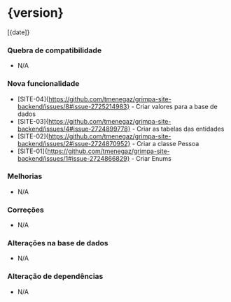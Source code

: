 # {version}
[{date]}

### Quebra de compatibilidade
* N/A

### Nova funcionalidade
* [SITE-04]{https://github.com/tmenegaz/grimpa-site-backend/issues/8#issue-2725214983} - Criar valores para a base de dados
* [SITE-03]{https://github.com/tmenegaz/grimpa-site-backend/issues/4#issue-2724899778} - Criar as tabelas das entidades
* [SITE-02]{https://github.com/tmenegaz/grimpa-site-backend/issues/2#issue-2724870952} - Criar a classe Pessoa
* [SITE-01]{https://github.com/tmenegaz/grimpa-site-backend/issues/1#issue-2724866829} - Criar Enums

### Melhorias
* N/A

### Correções
* N/A

### Alterações na base de dados
* N/A

### Alteração de dependências
* N/A
